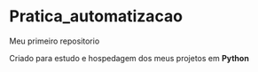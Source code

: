 # Pratica_automatizacao
 Meu primeiro repositorio

 Criado para estudo e hospedagem dos meus projetos em **Python**
